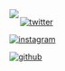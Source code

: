 <img align="left" src="https://orhun.dev/img/crow.png">

[![twitter](https://img.shields.io/badge/-@MF6F-313131?style=flat-square&labelColor=313131&logo=twitter&logoColor=white&color=313131)](https://twitter.com/MF6F)  

[![instagram](https://img.shields.io/badge/-@ilord4tb-313131?style=flat-square&labelColor=313131&logo=Instagram&logoColor=white&color=313131)](https://www.instagram.com/ilord4tb)

[![github](https://img.shields.io/badge/-@511j-313131?style=flat-square&labelColor=313131&logo=Github&logoColor=white&color=313131)](https://www.github.com/511j)

